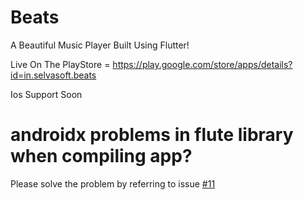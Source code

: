 # Beats

A Beautiful Music Player Built Using Flutter!

Live On The PlayStore = https://play.google.com/store/apps/details?id=in.selvasoft.beats

Ios Support Soon
# androidx problems in flute library when compiling app?
Please solve the problem by referring to issue [#11](https://github.com/OjasKarmarkar/Beats/issues/11)
